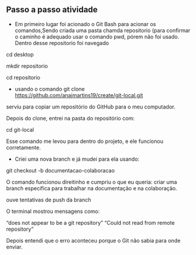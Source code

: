 ## Passo a passo atividade 
- Em primeiro lugar foi acionado o Git Bash para acionar os comandos,Sendo criada uma pasta chamda repositorio (para confirmar o caminho é adequado usar o comando pwd, pórem não foi usado.
Dentro desse repositorio foi navegado

cd desktop

mkdir repositorio

cd repositorio

- usando o comando git clone https://github.com/anajmartins19/create/git-local.git 

serviu para copiar um repositório do GitHub para o meu computador.

Depois do clone, entrei na pasta do repositório com:

cd git-local


Esse comando me levou para dentro do projeto, e ele funcionou corretamente.

- Criei uma nova branch e já mudei para ela usando:

git checkout -b documentacao-colaboracao


O comando funcionou direitinho e cumpriu o que eu queria: criar uma branch específica para trabalhar na documentação e na colaboração.

ouve tentativas de push da branch 

O terminal mostrou mensagens como:

“does not appear to be a git repository”
“Could not read from remote repository”

Depois entendi que o erro aconteceu porque o Git não sabia para onde enviar.


